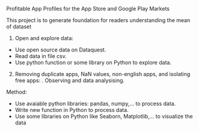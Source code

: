 Profitable App Profiles for the App Store and Google Play Markets

This project is to generate foundation for readers understanding the mean of dataset
1. Open and explore data:
- Use open source data on Dataquest.
- Read data in file csv.
- Use python function or some library on Python to explore data.
2. Removing duplicate apps, NaN values, non-english apps, and isolating free apps:
  . Observing and data analysising.

Method:
- Use avaiable python libraries: pandas, numpy,... to process data.
- Write new function in Python to process data.
- Use some lỉbraries on Python like Seaborn, Matplotlib,... to visualize the data
